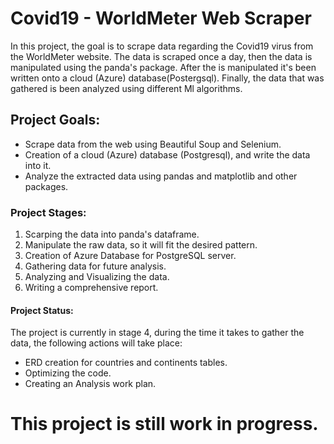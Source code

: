 # Covid19 - WorldMeter Web Scraper 
In this project, the goal is to scrape data regarding the Covid19 virus from the WorldMeter website.
The data is scraped once a day, then the data is manipulated using the panda's package. After the is manipulated it's been written onto a  cloud (Azure) database(Postergsql).
Finally, the data that was gathered is been analyzed using different Ml algorithms. 

##  Project Goals:
* Scrape data from the web using Beautiful Soup and Selenium.
* Creation of a cloud (Azure) database (Postgresql), and write  the data into it.
* Analyze the extracted data using pandas and matplotlib and other packages.

### Project Stages:
1. Scarping the data into panda's dataframe.
2. Manipulate the raw data, so it will fit the desired pattern.
3. Creation of Azure Database for PostgreSQL server. 
4. Gathering data for future analysis. 
5. Analyzing and Visualizing the data.
6. Writing a comprehensive report. 

#### Project Status:
The project is currently in stage 4, during the time it takes to gather the data, the following actions will take place:
* ERD creation for countries and continents tables.
* Optimizing the code.
* Creating an Analysis work plan.

# This project is still work in progress. 
